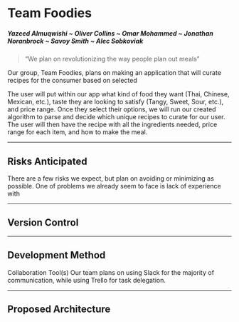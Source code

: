 # Team Foodies
##### Yazeed Almuqwishi ~ Oliver Collins ~ Omar Mohammed ~ Jonathan Noranbrock ~ Savoy Smith ~ Alec Sobkoviak

> “We plan on revolutionizing the way people plan out meals”

Our group, Team Foodies, plans on making an application that will curate recipes for the consumer based on selected 

The user will put within our app what kind of food they want (Thai, Chinese, Mexican, etc.), taste they are looking to satisfy (Tangy, Sweet, Sour, etc.), and price range. Once they select their options, we will run our created algorithm to parse and decide which unique recipes to curate for our user. The user will then have the recipe with all the ingredients needed, price range for each item, and how to make the meal.

---

## Risks Anticipated

There are a few risks we expect, but plan on avoiding or minimizing as possible. One of problems we already seem to face is lack of experience with 

---

## Version Control

---

## Development Method

Collaboration Tool(s)
Our team plans on using Slack for the majority of communication, while using Trello for task delegation.

---

## Proposed Architecture
